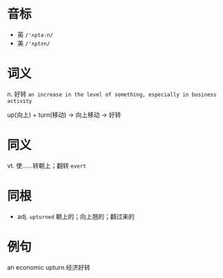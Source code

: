 # 音标

- 英 `/'ʌptəːn/`
- 美 `/'ʌptɝn/`

# 词义

n. 好转
`an increase in the level of something, especially in business activity`



up(向上) + turn(移动) → 向上移动 → 好转

# 同义

vt. 使……转朝上；翻转
`evert`

# 同根

- adj. `upturned` 朝上的；向上翘的；翻过来的

# 例句

an economic upturn
经济好转


